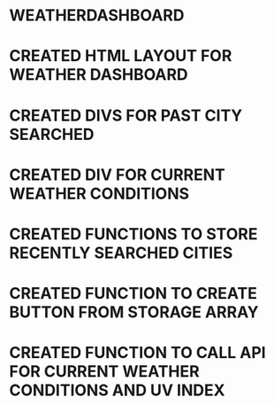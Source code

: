 # WEATHERDASHBOARD
# CREATED HTML LAYOUT FOR WEATHER DASHBOARD
# CREATED DIVS FOR PAST CITY SEARCHED
# CREATED DIV FOR CURRENT WEATHER CONDITIONS
# CREATED FUNCTIONS TO STORE RECENTLY SEARCHED CITIES 
# CREATED FUNCTION TO CREATE BUTTON FROM STORAGE ARRAY
# CREATED FUNCTION TO CALL API FOR CURRENT WEATHER CONDITIONS AND UV INDEX
